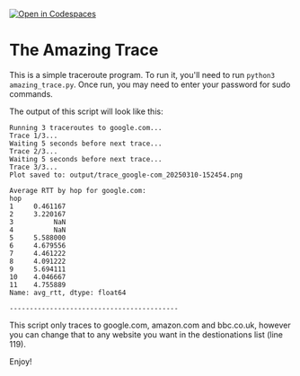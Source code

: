 [![Open in Codespaces](https://classroom.github.com/assets/launch-codespace-2972f46106e565e64193e422d61a12cf1da4916b45550586e14ef0a7c637dd04.svg)](https://classroom.github.com/open-in-codespaces?assignment_repo_id=18567569)
# The Amazing Trace
This is a simple traceroute program. To run it, you'll need to run `python3 amazing_trace.py`. Once run, you may need to enter your password for sudo commands. 

The output of this script will look like this:

    Running 3 traceroutes to google.com...
    Trace 1/3...
    Waiting 5 seconds before next trace...
    Trace 2/3...
    Waiting 5 seconds before next trace...
    Trace 3/3...
    Plot saved to: output/trace_google-com_20250310-152454.png

    Average RTT by hop for google.com:
    hop
    1     0.461167
    2     3.220167
    3          NaN
    4          NaN
    5     5.588000
    6     4.679556
    7     4.461222
    8     4.091222
    9     5.694111
    10    4.046667
    11    4.755889
    Name: avg_rtt, dtype: float64

    ------------------------------------------

This script only traces to google.com, amazon.com and bbc.co.uk, however you can change that to any website you want in the destionations list (line 119).

Enjoy!